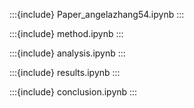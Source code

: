 :::{include} Paper_angelazhang54.ipynb
:::

:::{include} method.ipynb
:::

:::{include} analysis.ipynb
:::

:::{include} results.ipynb
:::

:::{include} conclusion.ipynb
:::
